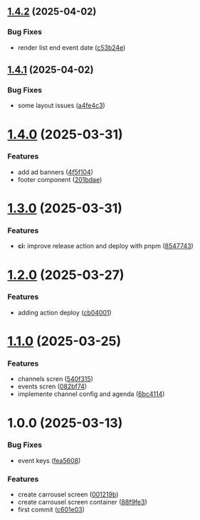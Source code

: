 ## [1.4.2](https://github.com/Buildbox-IT-Solutions/agenda-digital-front/compare/v1.4.1...v1.4.2) (2025-04-02)


### Bug Fixes

* render list end event date ([c53b24e](https://github.com/Buildbox-IT-Solutions/agenda-digital-front/commit/c53b24e527e30364aec05d0fb19a1268264b2850))

## [1.4.1](https://github.com/Buildbox-IT-Solutions/agenda-digital-front/compare/v1.4.0...v1.4.1) (2025-04-02)


### Bug Fixes

* some layout issues ([a4fe4c3](https://github.com/Buildbox-IT-Solutions/agenda-digital-front/commit/a4fe4c3ea83f7e9f664411d9629e9413c6f20a4a))

# [1.4.0](https://github.com/Buildbox-IT-Solutions/agenda-digital-front/compare/v1.3.0...v1.4.0) (2025-03-31)


### Features

* add ad banners ([4f5f104](https://github.com/Buildbox-IT-Solutions/agenda-digital-front/commit/4f5f1041ffd8ab1be6fc9442cd812573577ffb7f))
* footer component ([201bdae](https://github.com/Buildbox-IT-Solutions/agenda-digital-front/commit/201bdae7dbac27089296c1de22e7ea54fd31f45e))

# [1.3.0](https://github.com/Buildbox-IT-Solutions/agenda-digital-front/compare/v1.2.0...v1.3.0) (2025-03-31)


### Features

* **ci:** improve release action and deploy with pnpm ([8547743](https://github.com/Buildbox-IT-Solutions/agenda-digital-front/commit/854774346e565ccf02b9530141a377a58bcd3fa1))

# [1.2.0](https://github.com/Buildbox-IT-Solutions/agenda-digital-front/compare/v1.1.0...v1.2.0) (2025-03-27)


### Features

* adding action deploy ([cb04001](https://github.com/Buildbox-IT-Solutions/agenda-digital-front/commit/cb04001e370e4c55983cc2e96a67bf5c2c4bedb8))

# [1.1.0](https://github.com/Buildbox-IT-Solutions/agenda-digital-front/compare/v1.0.0...v1.1.0) (2025-03-25)


### Features

* channels scren ([540f315](https://github.com/Buildbox-IT-Solutions/agenda-digital-front/commit/540f31528331d989195c41418307ab26f464e00d))
* events scren ([082bf74](https://github.com/Buildbox-IT-Solutions/agenda-digital-front/commit/082bf7445927b72a412473ba6678b8676fc673a1))
* implemente channel config and agenda ([6bc4114](https://github.com/Buildbox-IT-Solutions/agenda-digital-front/commit/6bc4114bd43ee373c74c01ec5c2af0ba5f7a693c))

# 1.0.0 (2025-03-13)


### Bug Fixes

* event keys ([fea5608](https://github.com/Buildbox-IT-Solutions/agenda-digital-front/commit/fea56082f0113fa41fe7cacf6360a9c48f5b1a84))


### Features

* create carrousel screen ([001219b](https://github.com/Buildbox-IT-Solutions/agenda-digital-front/commit/001219b01a2e9f99d3ba6d6bcefefb3df7298644))
* create carrousel screen container ([88f9fe3](https://github.com/Buildbox-IT-Solutions/agenda-digital-front/commit/88f9fe337d638008ce565aacb818d6d683347696))
* first commit ([c601e03](https://github.com/Buildbox-IT-Solutions/agenda-digital-front/commit/c601e035cc6add962a273dfe4e3707ebba7f3b57))
